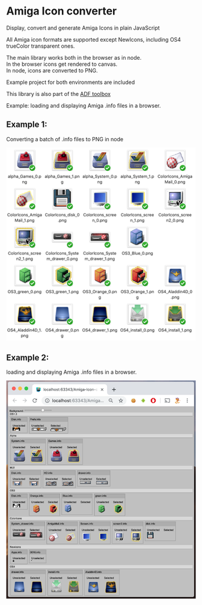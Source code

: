 # Amiga Icon converter
Display, convert and generate Amiga Icons in plain JavaScript

All Amiga icon formats are supported except NewIcons, including OS4 trueColor transparent ones.

The main library works both in the browser as in node.  
In the browser icons get rendered to canvas.  
In node, icons are converted to PNG. 

Example project for both environments are included

This library is also part of the [ADF toolbox](https://github.com/steffest/ADF-reader-writer)

Example: loading and displaying Amiga .info files in a browser.

## Example 1: 
Converting a batch of .info files to PNG in node

![screenshot 1](./screenshots/node.png?raw=true)

## Example 2: 
loading and displaying Amiga .info files in a browser.

![screenshot 2](./screenshots/browser.png?raw=true)





